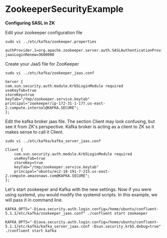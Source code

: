 # ZookeeperSecurityExample

**Configuring SASL in ZK**

Edit your zookeeper configuration file

```
sudo vi ../etc/kafka/zookeeper.properties

authProvider.1=org.apache.zookeeper.server.auth.SASLAuthenticationProvider
jaasLoginRenew=3600000
```

Create your JaaS file for ZooKeeper

```
sudo vi ../etc/kafka/zookeeper_jaas.conf

Server {
com.sun.security.auth.module.Krb5LoginModule required
useKeyTab=true
storeKey=true
keyTab="/tmp/zookeeper.service.keytab"
principal="zookeeper/ip-172-31-1-177.us-east-2.compute.internal@KAFKA.SECURE";
};
```

Edit the kafka broker jaas file. The section Client may look confusing, but see it from ZK's perspective. Kafka broker is acting as a client to ZK so it makes sense to call it Client.

```
sudo vi ../etc/kafka/kafka_server_jaas.conf

Client {
    com.sun.security.auth.module.Krb5LoginModule required
    useKeyTab=true
    storeKey=true
    keyTab="/tmp/zookeeper.service.keytab"
    principal="ubuntu/ec2-18-191-7-215.us-east-2.compute.amazonaws.com@KAFKA.SECURE";
};
```

Let's start zookeeper and Kafka with the new settings.
Now if you were using systemd, you would modify the systemd scripts. In this example, we will pass it in command line.

```
KAFKA_OPTS="-Djava.security.auth.login.config=/home/ubuntu/confluent-5.1.1/etc/kafka/zookeeper_jaas.conf" ./confluent start zookeeper

KAFKA_OPTS="-Djava.security.auth.login.config=/home/ubuntu/confluent-5.1.1/etc/kafka/kafka_server_jaas.conf -Dsun.security.krb5.debug=true" ./confluent start kafka
```
